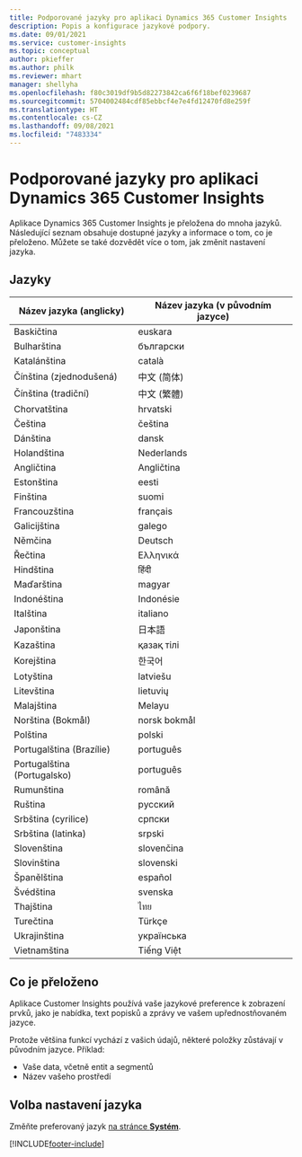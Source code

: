 ```yaml
---
title: Podporované jazyky pro aplikaci Dynamics 365 Customer Insights
description: Popis a konfigurace jazykové podpory.
ms.date: 09/01/2021
ms.service: customer-insights
ms.topic: conceptual
author: pkieffer
ms.author: philk
ms.reviewer: mhart
manager: shellyha
ms.openlocfilehash: f80c3019df9b5d82273842ca6f6f18bef0239687
ms.sourcegitcommit: 5704002484cdf85ebbcf4e7e4fd12470fd8e259f
ms.translationtype: HT
ms.contentlocale: cs-CZ
ms.lasthandoff: 09/08/2021
ms.locfileid: "7483334"
---
```

# <a name="supported-languages-for-dynamics-365-customer-insights"></a>Podporované jazyky pro aplikaci Dynamics 365 Customer Insights

Aplikace Dynamics 365 Customer Insights je přeložena do mnoha jazyků. Následující seznam obsahuje dostupné jazyky a informace o tom, co je přeloženo. Můžete se také dozvědět více o tom, jak změnit nastavení jazyka. 

## <a name="languages"></a>Jazyky

| Název jazyka (anglicky)|  Název jazyka (v původním jazyce) |
| ------------- | ------------- |
| Baskičtina | euskara |
| Bulharština | български |
| Katalánština | català |
| Čínština (zjednodušená) | 中文 (简体) |
| Čínština (tradiční) | 中文 (繁體) |
| Chorvatština | hrvatski |
| Čeština | čeština |
| Dánština | dansk |
| Holandština | Nederlands |
| Angličtina | Angličtina |
| Estonština | eesti |
| Finština | suomi |
| Francouzština | français |
| Galicijština | galego |
| Němčina | Deutsch |
| Řečtina | Ελληνικά |
| Hindština | हिंदी |
| Maďarština | magyar |
| Indonéština | Indonésie |
| Italština | italiano |
| Japonština | 日本語 |
| Kazaština | қазақ тілі |
| Korejština | 한국어 |
| Lotyština | latviešu |
| Litevština | lietuvių |
| Malajština | Melayu |
| Norština (Bokmål) | norsk bokmål |
| Polština | polski |
| Portugalština (Brazílie) | português |
| Portugalština (Portugalsko) | português |
| Rumunština | română |
| Ruština | pусский |
| Srbština (cyrilice) | српски |
| Srbština (latinka) | srpski |
| Slovenština | slovenčina |
| Slovinština | slovenski |
| Španělština | español |
| Švédština | svenska |
| Thajština | ไทย |
| Turečtina | Türkçe |
| Ukrajinština | українська |
| Vietnamština | Tiếng Việt |

## <a name="whats-translated"></a>Co je přeloženo

Aplikace Customer Insights používá vaše jazykové preference k zobrazení prvků, jako je nabídka, text popisků a zprávy ve vašem upřednostňovaném jazyce.

Protože většina funkcí vychází z vašich údajů, některé položky zůstávají v původním jazyce. Příklad:

- Vaše data, včetně entit a segmentů
- Název vašeho prostředí

## <a name="choose-your-language-settings"></a>Volba nastavení jazyka  

Změňte preferovaný jazyk [na stránce **Systém**](system.md).


[!INCLUDE[footer-include](../includes/footer-banner.md)]